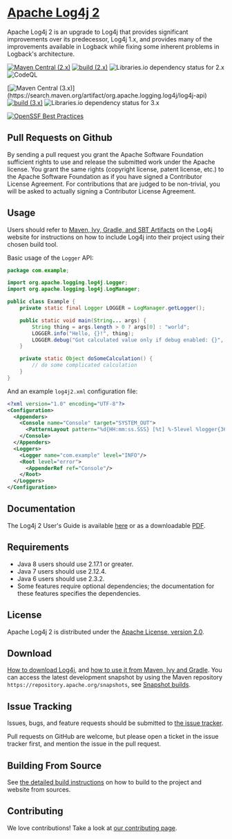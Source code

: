 <!---
 Licensed to the Apache Software Foundation (ASF) under one or more
 contributor license agreements.  See the NOTICE file distributed with
 this work for additional information regarding copyright ownership.
 The ASF licenses this file to You under the Apache License, Version 2.0
 (the "License"); you may not use this file except in compliance with
 the License.  You may obtain a copy of the License at

      http://www.apache.org/licenses/LICENSE-2.0

 Unless required by applicable law or agreed to in writing, software
 distributed under the License is distributed on an "AS IS" BASIS,
 WITHOUT WARRANTIES OR CONDITIONS OF ANY KIND, either express or implied.
 See the License for the specific language governing permissions and
 limitations under the License.
-->

# [Apache Log4j 2](https://logging.apache.org/log4j/2.x/)

Apache Log4j 2 is an upgrade to Log4j that provides significant improvements over its predecessor, Log4j 1.x,
and provides many of the improvements available in Logback while fixing some inherent problems in Logback's architecture.

[![Maven Central (2.x)](https://img.shields.io/maven-central/v/org.apache.logging.log4j/log4j-api?versionPrefix=2.
)](https://search.maven.org/artifact/org.apache.logging.log4j/log4j-api)
[![build (2.x)](https://img.shields.io/github/actions/workflow/status/apache/logging-log4j2/build.yml?branch=2.x&label=build%20%282.x%29)](https://github.com/apache/logging-log4j2/actions/workflows/build.yml)
![Libraries.io dependency status for 2.x](https://img.shields.io/librariesio/release/maven/org.apache.logging.log4j%3Alog4j/2.20.0?label=dependencies%20(2.x))
![CodeQL](https://github.com/apache/logging-log4j2/actions/workflows/codeql-analysis.yml/badge.svg)

[![Maven Central (3.x)](https://img.shields.io/maven-central/v/org.apache.logging.log4j/log4j-api?versionPrefix=3.)](https://search.maven.org/artifact/org.apache.logging.log4j/log4j-api)
[![build (3.x)](https://img.shields.io/github/actions/workflow/status/apache/logging-log4j2/build.yml?branch=main&label=build%20%283.x%29)](https://github.com/apache/logging-log4j2/actions/workflows/build.yml)
![Libraries.io dependency status for 3.x](https://img.shields.io/librariesio/release/maven/org.apache.logging.log4j%3Alog4j/3.0.0-alpha1?label=dependencies%20(3.x))

[![OpenSSF Best Practices](https://www.bestpractices.dev/badge_static/96)](https://www.bestpractices.dev/en/projects/6952)

## Pull Requests on Github

By sending a pull request you grant the Apache Software Foundation sufficient rights to use and release the submitted
work under the Apache license. You grant the same rights (copyright license, patent license, etc.) to the
Apache Software Foundation as if you have signed a Contributor License Agreement. For contributions that are
judged to be non-trivial, you will be asked to actually signing a Contributor License Agreement.

## Usage

Users should refer to [Maven, Ivy, Gradle, and SBT Artifacts](http://logging.apache.org/log4j/2.x/maven-artifacts.html)
on the Log4j website for instructions on how to include Log4j into their project using their chosen build tool.

Basic usage of the `Logger` API:

```java
package com.example;

import org.apache.logging.log4j.Logger;
import org.apache.logging.log4j.LogManager;

public class Example {
    private static final Logger LOGGER = LogManager.getLogger();

    public static void main(String... args) {
        String thing = args.length > 0 ? args[0] : "world";
        LOGGER.info("Hello, {}!", thing);
        LOGGER.debug("Got calculated value only if debug enabled: {}", () -> doSomeCalculation());
    }

    private static Object doSomeCalculation() {
        // do some complicated calculation
    }
}
```

And an example `log4j2.xml` configuration file:

```xml
<?xml version="1.0" encoding="UTF-8"?>
<Configuration>
  <Appenders>
    <Console name="Console" target="SYSTEM_OUT">
      <PatternLayout pattern="%d{HH:mm:ss.SSS} [%t] %-5level %logger{36} - %msg%n"/>
    </Console>
  </Appenders>
  <Loggers>
    <Logger name="com.example" level="INFO"/>
    <Root level="error">
      <AppenderRef ref="Console"/>
    </Root>
  </Loggers>
</Configuration>
```

## Documentation

The Log4j 2 User's Guide is available [here](https://logging.apache.org/log4j/2.x/manual/index.html) or as a downloadable
[PDF](https://logging.apache.org/log4j/2.x/log4j-users-guide.pdf).

## Requirements

* Java 8 users should use 2.17.1 or greater.
* Java 7 users should use 2.12.4.
* Java 6 users should use 2.3.2.
* Some features require optional dependencies; the documentation for these features specifies the dependencies.

## License

Apache Log4j 2 is distributed under the [Apache License, version 2.0](http://www.apache.org/licenses/LICENSE-2.0.html).

## Download

[How to download Log4j](http://logging.apache.org/log4j/2.x/download.html),
and [how to use it from Maven, Ivy and Gradle](http://logging.apache.org/log4j/2.x/maven-artifacts.html).
You can access the latest development snapshot by using the Maven repository `https://repository.apache.org/snapshots`,
see [Snapshot builds](https://logging.apache.org/log4j/2.x/maven-artifacts.html#Snapshot_builds).

## Issue Tracking

Issues, bugs, and feature requests should be submitted to [the issue tracker](https://github.com/apache/logging-log4j2/issues).

Pull requests on GitHub are welcome, but please open a ticket in the issue tracker first, and mention the issue in the pull request.

## Building From Source

See [the detailed build instructions](BUILDING.md) on how to build to the project and website from sources.

## Contributing

We love contributions!
Take a look at [our contributing page](CONTRIBUTING.md).

